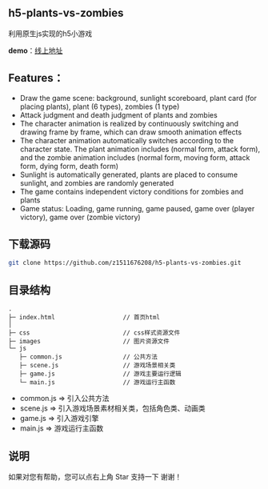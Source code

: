 ## h5-plants-vs-zombies

利用原生js实现的h5小游戏

**demo**：[线上地址](https://z1511676208.github.io/h5-plants-vs-zombies/)


## Features：
-  Draw the game scene: background, sunlight scoreboard, plant card (for placing plants), plant (6 types), zombies (1 type)
-  Attack judgment and death judgment of plants and zombies
-  The character animation is realized by continuously switching and drawing frame by frame, which can draw smooth animation effects
-  The character animation automatically switches according to the character state. The plant animation includes (normal form, attack form), and the zombie animation includes (normal form, moving form, attack form, dying form, death form)
-  Sunlight is automatically generated, plants are placed to consume sunlight, and zombies are randomly generated
-  The game contains independent victory conditions for zombies and plants
- Game status: Loading, game running, game paused, game over (player victory), game over (zombie victory)

## 下载源码

``` bash
git clone https://github.com/z1511676208/h5-plants-vs-zombies.git
```

## 目录结构

```
.
├─ index.html                   // 首页html
│  
├─ css                          // css样式资源文件
├─ images                       // 图片资源文件  
└─ js
   ├─ common.js                 // 公共方法
   ├─ scene.js                  // 游戏场景相关类
   ├─ game.js                   // 游戏主要运行逻辑
   └─ main.js                   // 游戏运行主函数
```

* common.js => 引入公共方法
* scene.js => 引入游戏场景素材相关类，包括角色类、动画类
* game.js => 引入游戏引擎
* main.js => 游戏运行主函数

## 说明

如果对您有帮助，您可以点右上角 Star 支持一下 谢谢！
